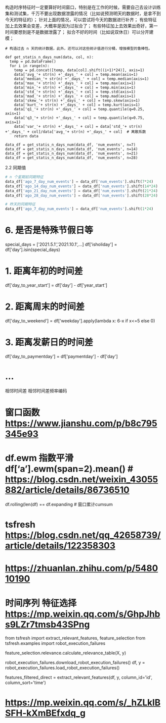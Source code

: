 构造时序特征时一定要算好时间窗口，特别是在工作的时候，需要自己去设计训练集和测试集，千万不要出现数据泄露的情况（比如说预测明天的数据时，是拿不到今天的特征的）；
针对上面的情况，可以尝试将今天的数据进行补齐；
有些特征加上去效果会变差，大概率是因为过拟合了；
有些特征加上去效果出奇好，第一时间要想到是不是数据泄露了；
拟合不好的时间（比如说双休日）可以分开建模；


```
# 构造过去 n 天的统计数据，此外，还可以对这些统计值进行分桶，增强模型的鲁棒性。

def get_statis_n_days_num(data, col, n):
  temp = pd.DataFrame()
  for i in range(n):
    temp = pd.concat([temp, data[col].shift((i+1)*24)], axis=1)
    data['avg_'+ str(n) +'_days_' + col] = temp.mean(axis=1)
    data['median_'+ str(n) +'_days_' + col] = temp.median(axis=1)
    data['max_'+ str(n) +'_days_' + col] = temp.max(axis=1)
    data['min_'+ str(n) +'_days_' + col] = temp.min(axis=1)
    data['std_'+ str(n) +'_days_' + col] = temp.std(axis=1)
    data['mad_'+ str(n) +'_days_' + col] = temp.mad(axis=1)
    data['skew_'+ str(n) +'_days_' + col] = temp.skew(axis=1)
    data['kurt_'+ str(n) +'_days_' + col] = temp.kurt(axis=1)
    data['q1_'+ str(n) +'_days_' + col] = temp.quantile(q=0.25, axis=1)
    data['q3_'+ str(n) +'_days_' + col] = temp.quantile(q=0.75, axis=1)
    data['var_'+ str(n) +'_days_' + col] = data['std_'+ str(n) +'_days_' + col]/data['avg_'+ str(n) +'_days_' + col]  # 离散系数
    return data

data_df = get_statis_n_days_num(data_df, 'num_events', n=7)
data_df = get_statis_n_days_num(data_df, 'num_events', n=14)
data_df = get_statis_n_days_num(data_df, 'num_events', n=21)
data_df = get_statis_n_days_num(data_df, 'num_events', n=28)
```
2.2 同期值

```python
# n 个星期前同期特征
data_df['ago_7_day_num_events'] = data_df['num_events'].shift(7*24)
data_df['ago_14_day_num_events'] = data_df['num_events'].shift(14*24)
data_df['ago_21_day_num_events'] = data_df['num_events'].shift(21*24)
data_df['ago_28_day_num_events'] = data_df['num_events'].shift(28*24)

# 昨天的同期特征
data_df['ago_7_day_num_events'] = data_df['num_events'].shift(1*24)
```

# 6. 是否是特殊节假日等
special_days = ['2021.5.1','2021.10.1',...]
df['isholiday'] = df['day'].isin(special_days)

# 1. 距离年初的时间差
df['day_to_year_start']  =  df['day'] - df['year_start']
# 2. 距离周末的时间差
df['day_to_weekend']     =  df['weekday'].apply(lambda x: 6-x if x<=5 else 0)
# 3. 距离发薪日的时间差
df['day_to_paymentday']  =  df['paymentday'] - df['day']
# ...

相邻时间差
相邻时间差频率编码

# 窗口函数 https://www.jianshu.com/p/b8c795345e93
# df.ewm 指数平滑 df[‘a’].ewm(span=2).mean() # https://blog.csdn.net/weixin_43055882/article/details/86736510

df.rolling(len(df)  == df.expanding # 窗口累计cumsum


# tsfresh https://blog.csdn.net/qq_42658739/article/details/122358303
# https://zhuanlan.zhihu.com/p/548010190
# 时间序列 特征选择 https://mp.weixin.qq.com/s/GhpJhbs9LZr7tmsb43SPng
from tsfresh import extract_relevant_features, feature_selection
from tsfresh.examples import robot_execution_failures

feature_selection.relevance.calculate_relevance_table(X, y)

robot_execution_failures.download_robot_execution_failures()
df, y = robot_execution_failures.load_robot_execution_failures()

features_filtered_direct = extract_relevant_features(df, y, column_id='id', column_sort='time')

# https://mp.weixin.qq.com/s/_hZLklBSFH-kXmBEfxdq_g
